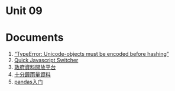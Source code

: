 # Unit 09

# Documents
1. [“TypeError: Unicode-objects must be encoded before hashing”]()
2. [Quick Javascript Switcher](https://chrome.google.com/webstore/detail/quick-javascript-switcher/geddoclleiomckbhadiaipdggiiccfje)
3. [政府資料開放平台](http://data.gov.tw/node/8066)
4. [十分鐘雨量資料](http://data.gov.tw/node/7879)
5. [pandas入门](http://pda.readthedocs.io/en/latest/chp5.html)